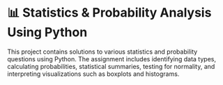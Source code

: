 # 📊 Statistics & Probability Analysis Using Python

This project contains solutions to various statistics and probability questions using Python. The assignment includes identifying data types, calculating probabilities, statistical summaries, testing for normality, and interpreting visualizations such as boxplots and histograms.
